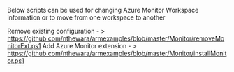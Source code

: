 Below scripts can be used for changing Azure Monitor Workspace information or to move from one workspace to another 

Remove existing configuration - > https://github.com/nthewara/armexamples/blob/master/Monitor/removeMonitorExt.ps1
Add Azure Monitor extension - > https://github.com/nthewara/armexamples/blob/master/Monitor/installMonitor.ps1
